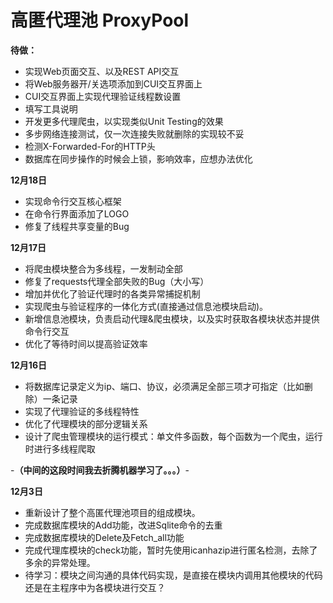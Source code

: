 # 高匿代理池 ProxyPool


**待做：**
- 实现Web页面交互、以及REST API交互
- 将Web服务器开/关选项添加到CUI交互界面上
- CUI交互界面上实现代理验证线程数设置
- 填写工具说明
- 开发更多代理爬虫，以实现类似Unit Testing的效果
- 多步网络连接测试，仅一次连接失败就删除的实现较不妥
- 检测X-Forwarded-For的HTTP头
- 数据库在同步操作的时候会上锁，影响效率，应想办法优化

**12月18日**
- 实现命令行交互核心框架
- 在命令行界面添加了LOGO
- 修复了线程共享变量的Bug


**12月17日**
- 将爬虫模块整合为多线程，一发制动全部
- 修复了requests代理全部失败的Bug（大小写）
- 增加并优化了验证代理时的各类异常捕捉机制
- 实现爬虫与验证程序的一体化方式(直接通过信息池模块启动)。
- 新增信息池模块，负责启动代理&爬虫模块，以及实时获取各模块状态并提供命令行交互
- 优化了等待时间以提高验证效率


**12月16日**
- 将数据库记录定义为ip、端口、协议，必须满足全部三项才可指定（比如删除）一条记录
- 实现了代理验证的多线程特性
- 优化了代理模块的部分逻辑关系
- 设计了爬虫管理模块的运行模式：单文件多函数，每个函数为一个爬虫，运行时进行多线程爬取

-**（中间的这段时间我去折腾机器学习了。。。）**-

**12月3日**
- 重新设计了整个高匿代理池项目的组成模块。
- 完成数据库模块的Add功能，改进Sqlite命令的去重
- 完成数据库模块的Delete及Fetch_all功能
- 完成代理库模块的check功能，暂时先使用icanhazip进行匿名检测，去除了多余的异常处理。
- 待学习：模块之间沟通的具体代码实现，是直接在模块内调用其他模块的代码还是在主程序中为各模块进行交互？

